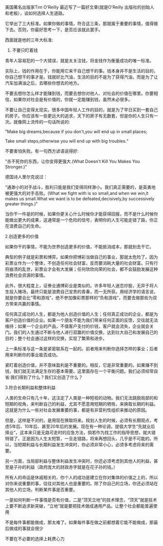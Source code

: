 美国著名出版家Tim O'Reilly 最近写了一篇好文章(就是O'Reilly 出版社的创始人和老板），谈如何选择人生道路。

它举出了三大标准。如果你做的事情，符合这三条，那就属于重要的事情，值得做下去。否则，你最好思考一下，是否应该就此罢手。

西面就是他的三年大标准:

1. 不要只盯着钱

青年人容易犯的一个大错误，就是太关注钱，将金钱作为衡量成功的唯一标准。

实际上，钱的作用在于，你能用它来干自己想干的事。钱本身并不是生活的目的，你自己想干的事才是。钱就好比汽油，生活的目的不是为了获得汽油，而是为了让汽车加满油之后，去哪些你想去的地方。

不要去想你怎么样才能赚到钱，而要去想你对他人、对社会的价值在哪里。你要相信，如果你对社会是有价值的，你就一定能赚到钱，虽然未必很多。

不要让自己变得太现实。很多中国年轻人工作的目的，就是为了早日买到一套自己的房子。你应该有一些更远大的追求，天下的房子有无数套，但是你的人生只有一次。就像网上流传的一句话所说的:

"Make big dreams,because if you don't,you will end up in small places;

Take small steps,otherwise you will end up with big troubles.“

不要害怕失败。有一句西方谚语说得好:

"杀不死你的东西，让你变得更强大.(What Doesn't Kill You Makes You Stronger.)"

德国诗人里尔克说过：

“通渺小的对手战斗，胜利只能是我们变得同样渺小。我们真正需要的，是英勇地被更强大的对手击败。(What we fight with is so small,and when we win,it makes us small.What we want is to be defeated,decisively,by successively greater things.)"

当你干一件是的时候，如果你更关心什么时候你才能获得回报，而不是什么时候你能做出更大的成果，这通常是一个危险的信号，表明你的人生可能走错了路，你正在浪费自己的生命。

2.创造更多的价值

如果你干的事情，不能为世界创造更多的价值，不能抵消成本，那就别去干它。

典型的例子就是彩票和博弈。如果你把博彩当做自己的事业，那就太危险了。因为彩票业作为一个整体，不创造任何社会财富，反而要消耗大量的社会财富。只有行将崩溃的乱世，彩票业才会有大发展；任何欣欣向荣的社会，都不会鼓励发展这种浪费社会资源的事情。

此外，很大程度上，证券业通博彩业是类似的。许多年轻人迷恋炒股，无异于将人生投入赌场，最终只能是浪费自己宝贵的青春，而一无所获。用经济学的语言说，就是你要会比“零和游戏”，绝不参加像彩票那样的“负和游戏”，而要去做那些为双方带来共赢的事情。

任何真正成功的人生，都是为他人创造价值的人生；任何真正成功的企业，都是为客户创造价值的企业。如果一个朋友不能为我们带来任何正面的反馈，交往就无法维持；如果一个企业的产品，不值客户支付的价钱，客户就会流失，企业就会关门。我们的人生通过不断与他人进行双赢的价值交换，达到壮大自己和发展自己的目的；整个社会通过这样的交换，实现了繁荣和进步。

上一条标准与这一条是紧密联系在一起的。前者用来判断你选择怎样的事业；后者用来判断你的事业能否成功。

紧盯着创造价值，并不意味盈利是不重要的。相反，它是非常重要的。如果赚不到钱，我们就无法满足生存的基本需要。这里面存在一个平衡问题。我们必须经常自省:我们得到了什么？我们又创造了什么？

3.符合长期利益和整体利益

人类的生命只有几十年，这注定了人类是一种短视的动物。我们无法跳脱局部的和短期的视角，来判断自己的利益，尤其不愿意用短期的牺牲，来换取长期的利益。这就是为什么一些对社会发展重要的事，都是有非营利性组织来推动的原因。

但是，这样是不对的，是用现在换取将来。规划人生的时候，必须有长期观点，考虑5年后、10年后、甚至20年后的发展。现在有一种论调，提倡大学生“先就业后择业”，这本来只是无路可走时的应急方法，倘若作为找工作的指导思想，就大错特错了。正是因为人生太短暂，一旦走错路，将来再想回头，几乎是不可能的。所以，当短期利益与长期利益发生冲突时，你必须非常小心，必须多考虑将来的需要。

另一方面，当局部利益与整体利益发生冲突时，你还必须考虑到其他人的利益，甚至是子孙的利益（政府庞大的财政赤字就是在花子孙的钱。）

所有人的命运是休戚相关的，你个人的成功是建立在你对集体的价值之上的，所以对你来说重要的事，往往对其他人也是重要的。除了你自己的立场，你还必须站在其他人的立场，判断某件事是否重要。

一是如何判断一件事情是否有价值，二是“顶天立地”的技术理念，“顶天”就是技术上要不断追求新突破，“立地”就是要把技术做成通用产品，让整个社会都能普遍使用

不是每件事都能做成，那太难了。如果每件事在做之前都想着它能不能做成，那最后做成的事就会很少

不要在不必要的选择上耗费心力





